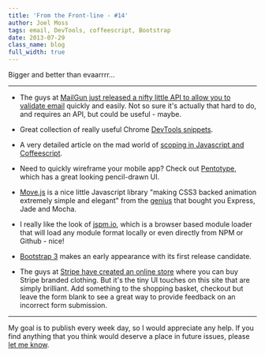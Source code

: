 ```yaml
---
title: 'From the Front-line - #14'
author: Joel Moss
tags: email, DevTools, coffeescript, Bootstrap
date: 2013-07-29
class_name: blog
full_width: true
---
```


Bigger and better than evaarrrr...

---

 - The guys at [MailGun just released a nifty little API to allow you to validate email](http://blog.mailgun.com/post/free-email-validation-api-for-web-forms/) quickly and easily. Not so sure it's actually that hard to do, and requires an API, but could be useful - maybe.

 - Great collection of really useful Chrome [DevTools snippets](http://bgrins.github.io/devtools-snippets/).

 - A very detailed article on the mad world of [scoping in Javascript and Coffeescript](http://raganwald.com/2013/07/27/Ive-always-been-mad.html).

 - Need to quickly wireframe your mobile app? Check out [Pentotype](http://www.pentotype.com/), which has a great looking pencil-drawn UI.

 - [Move.js](http://visionmedia.github.io/move.js/) is a nice little Javascript library "making CSS3 backed animation extremely simple and elegant" from the [genius](https://github.com/visionmedia) that bought you Express, Jade and Mocha.

 - I really like the look of [jspm.io](http://jspm.io/), which is a browser based module loader that will load any module format locally or even directly from NPM or Github - nice!

 - [Bootstrap 3](http://getbootstrap.com/) makes an early appearance with its first release candidate.

 - The guys at [Stripe have created an online store](https://shop.stripe.com/) where you can buy Stripe branded clothing. But it's the tiny UI touches on this site that are simply brilliant. Add something to the shopping basket, checkout but leave the form blank to see a great way to provide feedback on an incorrect form submission.

---

My goal is to publish every week day, so I would appreciate any help. If you find anything that you think would deserve a place in future issues, please [let me know](mailto:jmoss@codio.com).